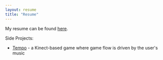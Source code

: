 ```yaml
---
layout: resume
title: "Resume"
---
```


My resume can be found [here](doesntexist).


Side Projects:

- [Tempo](http://mavericklee.com/tempo) - a Kinect-based game where game flow is driven by the user's music